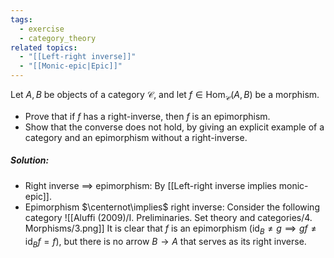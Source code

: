 ```yaml
---
tags:
  - exercise
  - category_theory
related topics:
  - "[[Left-right inverse]]"
  - "[[Monic-epic|Epic]]"
---
```

Let $A, B$ be objects of a category $\mathcal{C}$, and let $f \in \operatorname{Hom}_\mathcal{C}(A, B)$ be a morphism.
- Prove that if $f$ has a right-inverse, then $f$ is an epimorphism.
- Show that the converse does not hold, by giving an explicit example of a category and an epimorphism without a right-inverse.
##### Solution:
- Right inverse $\implies$ epimorphism:
	By [[Left-right inverse implies monic-epic]].
- Epimorphism $\centernot\implies$ right inverse:
	Consider the following category
	![[Aluffi (2009)/I. Preliminaries. Set theory and categories/4. Morphisms/3.png]]
	It is clear that $f$ is an epimorphism ($\operatorname{id}_B\neq g \implies gf \neq  \operatorname{id}_B f=f$), but there is no arrow $B\to A$ that serves as its right inverse.